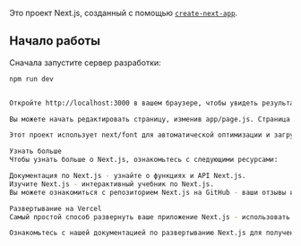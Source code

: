 Это проект Next.js, созданный с помощью [`create-next-app`](https://github.com/vercel/next.js/tree/canary/packages/create-next-app).

## Начало работы

Сначала запустите сервер разработки:

```bash
npm run dev


Откройте http://localhost:3000 в вашем браузере, чтобы увидеть результат.

Вы можете начать редактировать страницу, изменив app/page.js. Страница будет автоматически обновляться при редактировании файла.

Этот проект использует next/font для автоматической оптимизации и загрузки Inter, настраиваемого шрифта Google.

Узнать больше
Чтобы узнать больше о Next.js, ознакомьтесь с следующими ресурсами:

Документация по Next.js - узнайте о функциях и API Next.js.
Изучите Next.js - интерактивный учебник по Next.js.
Вы можете ознакомиться с репозиторием Next.js на GitHub - ваши отзывы и вклады приветствуются!

Развертывание на Vercel
Самый простой способ развернуть ваше приложение Next.js - использовать платформу Vercel от создателей Next.js.

Ознакомьтесь с нашей документацией по развертыванию Next.js для получения более подробной информации.
```
